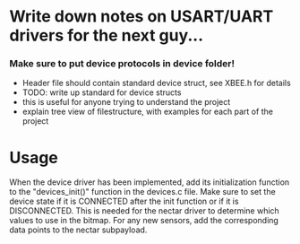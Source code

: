 # Write down notes on USART/UART drivers for the next guy...

### Make sure to put device protocols in device folder!

- Header file should contain standard device struct, see XBEE.h for details
- TODO: write up standard for device structs
- this is useful for anyone trying to understand the project
- explain tree view of filestructure, with examples for each part of the project

# Usage
When the device driver has been implemented, add its initialization function
to the "devices_init()" function in the devices.c file.
Make sure to set the device state if it is CONNECTED after the init function
or if it is DISCONNECTED. This is needed for the nectar driver to determine
which values to use in the bitmap.  For any new sensors, add the corresponding
data points to the nectar subpayload.
